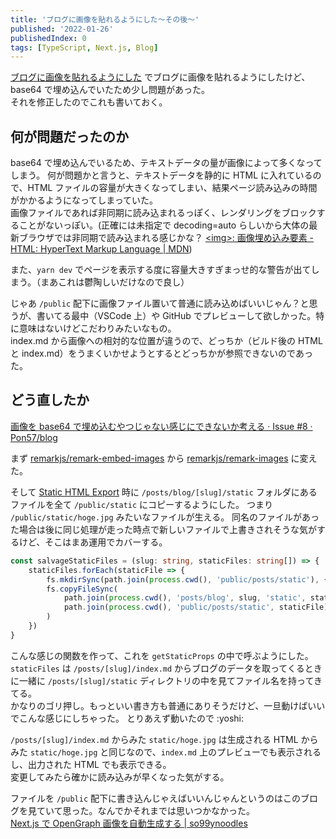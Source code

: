 ```yaml
---
title: 'ブログに画像を貼れるようにした〜その後〜'
published: '2022-01-26'
publishedIndex: 0
tags: [TypeScript, Next.js, Blog]
---
```


[ブログに画像を貼れるようにした](/posts/add-images-to-my-blog) でブログに画像を貼れるようにしたけど、base64 で埋め込んでいたため少し問題があった。  
それを修正したのでこれも書いておく。

## 何が問題だったのか

base64 で埋め込んでいるため、テキストデータの量が画像によって多くなってしまう。
何が問題かと言うと、テキストデータを静的に HTML に入れているので、HTML ファイルの容量が大きくなってしまい、結果ページ読み込みの時間がかかるようになってしまっていた。  
画像ファイルであれば非同期に読み込まれるっぽく、レンダリングをブロックすることがないっぽい。(正確には未指定で decoding=auto らしいから大体の最新ブラウザでは非同期で読み込まれる感じかな？ [\<img\>: 画像埋め込み要素 - HTML: HyperText Markup Language | MDN](https://developer.mozilla.org/ja/docs/Web/HTML/Element/img#attr-decoding))

また、`yarn dev` でページを表示する度に容量大きすぎまっせ的な警告が出てしまう。（まあこれは鬱陶しいだけなので良し）

じゃあ `/public` 配下に画像ファイル置いて普通に読み込めばいいじゃん？と思うが、書いてる最中（VSCode 上）や GitHub でプレビューして欲しかった。特に意味はないけどこだわりみたいなもの。  
index.md から画像への相対的な位置が違うので、どっちか（ビルド後の HTML と index.md）をうまくいかせようとするとどっちかが参照できないのであった。

## どう直したか

[画像を base64 で埋め込むやつじゃない感じにできないか考える · Issue #8 · Pon57/blog](https://github.com/Pon57/blog/issues/8)

まず [remarkjs/remark-embed-images](https://github.com/remarkjs/remark-embed-images) から [remarkjs/remark-images](https://github.com/remarkjs/remark-images) に変えた。

そして [Static HTML Export](https://nextjs.org/docs/advanced-features/static-html-export) 時に `/posts/blog/[slug]/static` フォルダにあるファイルを全て `/public/static` にコピーするようにした。
つまり `/public/static/hoge.jpg` みたいなファイルが生える。
同名のファイルがあった場合は後に同じ処理が走った時点で新しいファイルで上書きされそうな気がするけど、そこはまあ運用でカバーする。

```ts
const salvageStaticFiles = (slug: string, staticFiles: string[]) => {
    staticFiles.forEach(staticFile => {
        fs.mkdirSync(path.join(process.cwd(), 'public/posts/static'), { recursive: true })
        fs.copyFileSync(
            path.join(process.cwd(), 'posts/blog', slug, 'static', staticFile),
            path.join(process.cwd(), 'public/posts/static', staticFile),
        )
    })
}
```

こんな感じの関数を作って、これを `getStaticProps` の中で呼ぶようにした。  
`staticFiles` は `/posts/[slug]/index.md` からブログのデータを取ってくるときに一緒に `/posts/[slug]/static` ディレクトリの中を見てファイル名を持ってきてる。  
かなりのゴリ押し。もっといい書き方も普通にありそうだけど、一旦動けばいいでこんな感じにしちゃった。
とりあえず動いたので :yoshi:

`/posts/[slug]/index.md` からみた `static/hoge.jpg` は生成される HTML からみた `static/hoge.jpg` と同じなので、`index.md` 上のプレビューでも表示されるし、出力された HTML でも表示できる。  
変更してみたら確かに読み込みが早くなった気がする。

ファイルを `/public` 配下に書き込んじゃえばいいんじゃんというのはこのブログを見ていて思った。なんでかそれまでは思いつかなかった。  
[Next.js で OpenGraph 画像を自動生成する | so99ynoodles](https://so99ynoodles.com/blog/nextjs-create-og-image-automatically)
